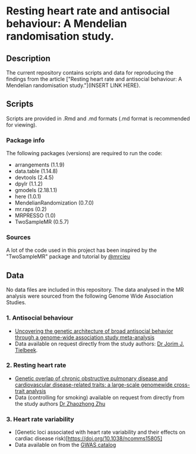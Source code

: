 
# Resting heart rate and antisocial behaviour: A Mendelian randomisation study.


## Description
The current repository contains scripts and data for reproducing the findings from the article ["Resting heart rate and antisocial behaviour: A Mendelian randomisation study."](INSERT LINK HERE). 

## Scripts
Scripts are provided in .Rmd and .md formats (.md format is recommended for viewing).

### Package info
The following packages (versions) are required to run the code:
* arrangements (1.1.9)
* data.table (1.14.8)
* devtools (2.4.5)
* dpylr (1.1.2)
* gmodels (2.18.1.1)
* here (1.0.1)
* MendelianRandomization (0.7.0)
* mr.raps (0.2)
* MRPRESSO (1.0)
* TwoSampleMR (0.5.7)

### Sources
A lot of the code used in this project has been inspired by the "TwoSampleMR" package and tutorial by
[@mrcieu](https://mrcieu.github.io/TwoSampleMR/articles/introduction.html)

## Data
No data files are included in this repository. The data analysed in the MR analysis were sourced from the following Genome Wide Association Studies.
### 1. Antisocial behaviour
* [Uncovering the genetic architecture of broad antisocial behavior through a genome-wide association study meta-analysis](https://doi.org/10.1038/s41380-022-01793-3)
* Data available on request directly from the study authors: [Dr Jorim J. Tielbeek](j.tielbeek@amsterdamumc.nl).

### 2. Resting heart rate
* [Genetic overlap of chronic obstructive pulmonary disease and cardiovascular disease-related traits: a large-scale genomewide cross-trait analysis](https://doi.org/10.1186/s12931-019-1036-8)
* Data (controlling for smoking) available on request from directly from the study authors [Dr Zhaozhong Zhu](zhz586@mail.harvard.edu)

### 3. Heart rate variability
* [Genetic loci associated with heart rate variability and their effects on cardiac disease risk)[https://doi.org/10.1038/ncomms15805]
* Data available on from the [GWAS catalog](https://www.ebi.ac.uk/gwas/publications/28613276)
